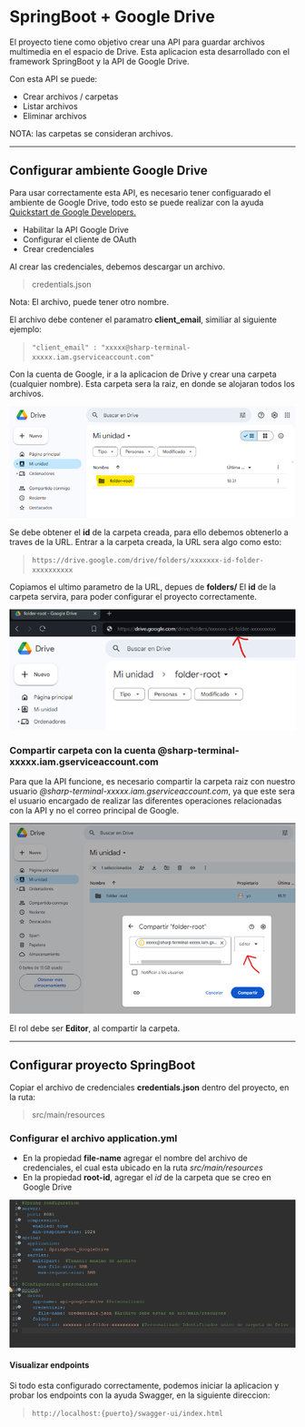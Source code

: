 # SpringBoot + Google Drive
El proyecto tiene como objetivo crear una API para guardar archivos multimedia en el espacio de Drive. Esta aplicacion esta desarrollado con el framework SpringBoot y la API de Google Drive.

Con esta API se puede:
- Crear archivos / carpetas
- Listar archivos
- Eliminar archivos

NOTA: las carpetas se consideran archivos.

--- 
## Configurar ambiente Google Drive

Para usar correctamente esta API, es necesario tener configuarado el ambiente de Google Drive, todo esto se puede realizar con la ayuda [Quickstart de Google Developers.](https://developers.google.com/drive/api/quickstart/java?hl=es)
* Habilitar la API Google Drive
* Configurar el cliente de OAuth
* Crear credenciales


Al crear las credenciales, debemos descargar un archivo.
> credentials.json

Nota: El archivo, puede tener otro nombre.

El archivo debe contener el paramatro **client_email**, similiar al siguiente ejemplo:
>  `"client_email" : "xxxxx@sharp-terminal-xxxxx.iam.gserviceaccount.com"`


Con la cuenta de Google, ir a la aplicacion de Drive y crear una carpeta (cualquier nombre). Esta carpeta sera la raiz, en donde se alojaran todos los archivos. 

![Folder_root.png](https://github.com/IrvinACG/SpringBoot_GoogleDrive/blob/main/Folder_root.png "Carpeta raiz")


Se debe obtener el **id** de la carpeta creada, para ello debemos obtenerlo a traves de la URL. Entrar a la carpeta creada, la URL sera algo como esto:
> `https://drive.google.com/drive/folders/xxxxxxx-id-folder-xxxxxxxxxx`

Copiamos el ultimo parametro de la URL, depues de **folders/**
El **id** de la carpeta servira, para poder configurar el proyecto correctamente.

![Id_folder_root.png](https://github.com/IrvinACG/SpringBoot_GoogleDrive/blob/main/Id_folder_root.png "Id carpeta")


### Compartir carpeta con la cuenta @sharp-terminal-xxxxx.iam.gserviceaccount.com
Para que la API funcione, es necesario compartir la carpeta raiz con nuestro usuario *@sharp-terminal-xxxxx.iam.gserviceaccount.com*, ya que este sera el usuario encargado de realizar las diferentes operaciones relacionadas con la API y no el correo principal de Google.

![Share_folder.png](https://github.com/IrvinACG/SpringBoot_GoogleDrive/blob/main/Share_folder.png "Compartir carpeta")

El rol debe ser **Editor**, al compartir la carpeta.


---
## Configurar proyecto SpringBoot
Copiar el archivo de credenciales **credentials.json** dentro del proyecto, en la ruta:
> src/main/resources

### Configurar el archivo **application.yml**
- En la propiedad **file-name** agregar el nombre del archivo de credenciales, el cual esta ubicado en la ruta *src/main/resources*
- En la propiedad **root-id**, agregar el *id* de la carpeta que se creo en Google Drive


![Configuration_springboot.png](https://github.com/IrvinACG/SpringBoot_GoogleDrive/blob/main/Configuration_springboot.png "Configuracion springboot")

#### Visualizar endpoints
Si todo esta configurado correctamente, podemos iniciar la aplicacion y probar los endpoints con la ayuda Swagger, en la siguiente direccion:
> `http://localhost:{puerto}/swagger-ui/index.html`


